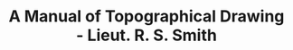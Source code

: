 ---
title: A Manual of Topographical Drawing - Lieut. R. S. Smith
category: old_books
redirect_to: https://upload.wikimedia.org/wikipedia/commons/2/25/A_manual_of_topographical_drawing._%28IA_manualoftopograp00smit_0%29.pdf
---